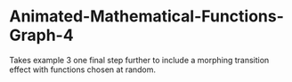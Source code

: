 # Animated-Mathematical-Functions-Graph-4
 Takes example 3 one final step further to include a morphing transition effect with functions chosen at random.
